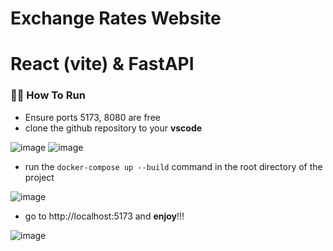 # Exchange Rates Website
# React (vite) & FastAPI

### 🏃‍♂️ How To Run

-   Ensure ports 5173, 8080 are free
-   clone the github repository to your **vscode**
  
![image](https://github.com/user-attachments/assets/764f91dd-9a8a-43b0-94be-0845c37fb7cd)
![image](https://github.com/user-attachments/assets/c4dff3d2-c139-49ef-814f-6e9e86aed323)

-   run the `docker-compose up --build` command in the root directory of the project

  ![image](https://github.com/user-attachments/assets/3ba7e6f9-0a7b-4102-99c5-de9c1e57898d)

-   go to http://localhost:5173 and **enjoy**!!!

  ![image](https://github.com/user-attachments/assets/edc5c8b9-2612-4b19-920a-111237c7dbf2)

